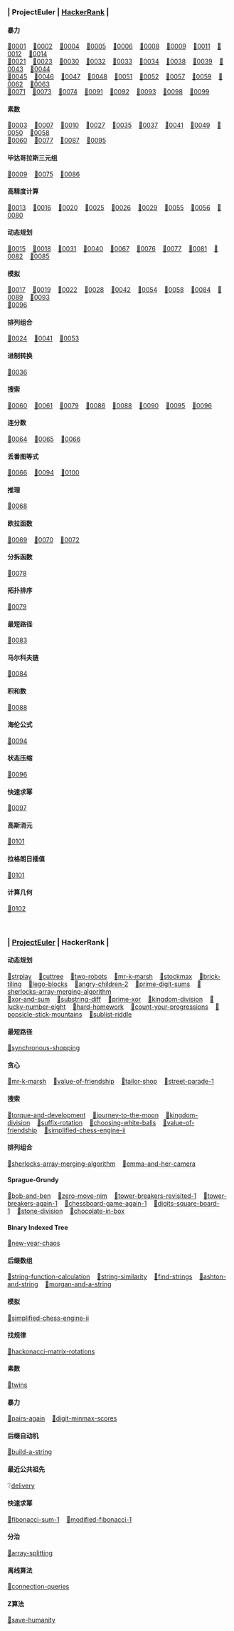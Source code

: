 ### <a id="projecteuler"></a> | **ProjectEuler** | [HackerRank](#hackerrank) |
#### 暴力
[🎈](./ProjectEuler/1_100/0001.py)[0001](https://projecteuler.net/problem=1)&nbsp;&nbsp;&nbsp;&nbsp;[🎈](./ProjectEuler/1_100/0002.py)[0002](https://projecteuler.net/problem=2)&nbsp;&nbsp;&nbsp;&nbsp;[🎈](./ProjectEuler/1_100/0004.cpp)[0004](https://projecteuler.net/problem=4)&nbsp;&nbsp;&nbsp;&nbsp;[🎈](./ProjectEuler/1_100/0005.txt)[0005](https://projecteuler.net/problem=5)&nbsp;&nbsp;&nbsp;&nbsp;[🎈](./ProjectEuler/1_100/0006.py)[0006](https://projecteuler.net/problem=6)&nbsp;&nbsp;&nbsp;&nbsp;[🎈](./ProjectEuler/1_100/0008.cpp)[0008](https://projecteuler.net/problem=8)&nbsp;&nbsp;&nbsp;&nbsp;[🎈](./ProjectEuler/1_100/0009.py)[0009](https://projecteuler.net/problem=9)&nbsp;&nbsp;&nbsp;&nbsp;[🎈](./ProjectEuler/1_100/0011.cpp)[0011](https://projecteuler.net/problem=11)&nbsp;&nbsp;&nbsp;&nbsp;[🎈](./ProjectEuler/1_100/0012.cpp)[0012](https://projecteuler.net/problem=12)&nbsp;&nbsp;&nbsp;&nbsp;[🎈](./ProjectEuler/1_100/0014.cpp)[0014](https://projecteuler.net/problem=14)&nbsp;&nbsp;&nbsp;&nbsp;<br>
[🎈](./ProjectEuler/1_100/0021.cpp)[0021](https://projecteuler.net/problem=21)&nbsp;&nbsp;&nbsp;&nbsp;[🎈](./ProjectEuler/1_100/0023.cpp)[0023](https://projecteuler.net/problem=23)&nbsp;&nbsp;&nbsp;&nbsp;[🎈](./ProjectEuler/1_100/0030.py)[0030](https://projecteuler.net/problem=30)&nbsp;&nbsp;&nbsp;&nbsp;[🎈](./ProjectEuler/1_100/0032.cpp)[0032](https://projecteuler.net/problem=32)&nbsp;&nbsp;&nbsp;&nbsp;[🎈](./ProjectEuler/1_100/0033.cpp)[0033](https://projecteuler.net/problem=33)&nbsp;&nbsp;&nbsp;&nbsp;[🎈](./ProjectEuler/1_100/0034.cpp)[0034](https://projecteuler.net/problem=34)&nbsp;&nbsp;&nbsp;&nbsp;[🎈](./ProjectEuler/1_100/0038.cpp)[0038](https://projecteuler.net/problem=38)&nbsp;&nbsp;&nbsp;&nbsp;[🎈](./ProjectEuler/1_100/0039.cpp)[0039](https://projecteuler.net/problem=39)&nbsp;&nbsp;&nbsp;&nbsp;[🎈](./ProjectEuler/1_100/0043.cpp)[0043](https://projecteuler.net/problem=43)&nbsp;&nbsp;&nbsp;&nbsp;[🎈](./ProjectEuler/1_100/0044.cpp)[0044](https://projecteuler.net/problem=44)&nbsp;&nbsp;&nbsp;&nbsp;<br>
[🎈](./ProjectEuler/1_100/0045.cpp)[0045](https://projecteuler.net/problem=45)&nbsp;&nbsp;&nbsp;&nbsp;[🎈](./ProjectEuler/1_100/0046.cpp)[0046](https://projecteuler.net/problem=46)&nbsp;&nbsp;&nbsp;&nbsp;[🎈](./ProjectEuler/1_100/0047.cpp)[0047](https://projecteuler.net/problem=47)&nbsp;&nbsp;&nbsp;&nbsp;[🎈](./ProjectEuler/1_100/0048.py)[0048](https://projecteuler.net/problem=48)&nbsp;&nbsp;&nbsp;&nbsp;[🎈](./ProjectEuler/1_100/0051.cpp)[0051](https://projecteuler.net/problem=51)&nbsp;&nbsp;&nbsp;&nbsp;[🎈](./ProjectEuler/1_100/0052.cpp)[0052](https://projecteuler.net/problem=52)&nbsp;&nbsp;&nbsp;&nbsp;[🎈](./ProjectEuler/1_100/0057.py)[0057](https://projecteuler.net/problem=57)&nbsp;&nbsp;&nbsp;&nbsp;[🎈](./ProjectEuler/1_100/0059.py)[0059](https://projecteuler.net/problem=59)&nbsp;&nbsp;&nbsp;&nbsp;[🎈](./ProjectEuler/1_100/0062.py)[0062](https://projecteuler.net/problem=62)&nbsp;&nbsp;&nbsp;&nbsp;[🎈](./ProjectEuler/1_100/0063.py)[0063](https://projecteuler.net/problem=63)&nbsp;&nbsp;&nbsp;&nbsp;<br>
[🎈](./ProjectEuler/1_100/0071.cpp)[0071](https://projecteuler.net/problem=71)&nbsp;&nbsp;&nbsp;&nbsp;[🎈](./ProjectEuler/1_100/0073.cpp)[0073](https://projecteuler.net/problem=73)&nbsp;&nbsp;&nbsp;&nbsp;[🎈](./ProjectEuler/1_100/0074.cpp)[0074](https://projecteuler.net/problem=74)&nbsp;&nbsp;&nbsp;&nbsp;[🎈](./ProjectEuler/1_100/0091.cpp)[0091](https://projecteuler.net/problem=91)&nbsp;&nbsp;&nbsp;&nbsp;[🎈](./ProjectEuler/1_100/0092.cpp)[0092](https://projecteuler.net/problem=92)&nbsp;&nbsp;&nbsp;&nbsp;[🎈](./ProjectEuler/1_100/0093.cpp)[0093](https://projecteuler.net/problem=93)&nbsp;&nbsp;&nbsp;&nbsp;[🎈](./ProjectEuler/1_100/0098.cpp)[0098](https://projecteuler.net/problem=98)&nbsp;&nbsp;&nbsp;&nbsp;[🎈](./ProjectEuler/1_100/0099.py)[0099](https://projecteuler.net/problem=99)&nbsp;&nbsp;&nbsp;&nbsp;<br>
#### 素数
[🎈](./ProjectEuler/1_100/0003.cpp)[0003](https://projecteuler.net/problem=3)&nbsp;&nbsp;&nbsp;&nbsp;[🎈](./ProjectEuler/1_100/0007.cpp)[0007](https://projecteuler.net/problem=7)&nbsp;&nbsp;&nbsp;&nbsp;[🎈](./ProjectEuler/1_100/0010.cpp)[0010](https://projecteuler.net/problem=10)&nbsp;&nbsp;&nbsp;&nbsp;[🎈](./ProjectEuler/1_100/0027.cpp)[0027](https://projecteuler.net/problem=27)&nbsp;&nbsp;&nbsp;&nbsp;[🎈](./ProjectEuler/1_100/0035.cpp)[0035](https://projecteuler.net/problem=35)&nbsp;&nbsp;&nbsp;&nbsp;[🎈](./ProjectEuler/1_100/0037.cpp)[0037](https://projecteuler.net/problem=37)&nbsp;&nbsp;&nbsp;&nbsp;[🎈](./ProjectEuler/1_100/0041.cpp)[0041](https://projecteuler.net/problem=41)&nbsp;&nbsp;&nbsp;&nbsp;[🎈](./ProjectEuler/1_100/0049.cpp)[0049](https://projecteuler.net/problem=49)&nbsp;&nbsp;&nbsp;&nbsp;[🎈](./ProjectEuler/1_100/0050.cpp)[0050](https://projecteuler.net/problem=50)&nbsp;&nbsp;&nbsp;&nbsp;[🎈](./ProjectEuler/1_100/0058.cpp)[0058](https://projecteuler.net/problem=58)&nbsp;&nbsp;&nbsp;&nbsp;<br>
[🎈](./ProjectEuler/1_100/0060.cpp)[0060](https://projecteuler.net/problem=60)&nbsp;&nbsp;&nbsp;&nbsp;[🎈](./ProjectEuler/1_100/0077.cpp)[0077](https://projecteuler.net/problem=77)&nbsp;&nbsp;&nbsp;&nbsp;[🎈](./ProjectEuler/1_100/0087.cpp)[0087](https://projecteuler.net/problem=87)&nbsp;&nbsp;&nbsp;&nbsp;[🎈](./ProjectEuler/1_100/0095.cpp)[0095](https://projecteuler.net/problem=95)&nbsp;&nbsp;&nbsp;&nbsp;<br>
#### 毕达哥拉斯三元组
[🎈](./ProjectEuler/1_100/0009.py)[0009](https://projecteuler.net/problem=9)&nbsp;&nbsp;&nbsp;&nbsp;[🎈](./ProjectEuler/1_100/0075.cpp)[0075](https://projecteuler.net/problem=75)&nbsp;&nbsp;&nbsp;&nbsp;[🎈](./ProjectEuler/1_100/0086.cpp)[0086](https://projecteuler.net/problem=86)&nbsp;&nbsp;&nbsp;&nbsp;<br>
#### 高精度计算
[🎈](./ProjectEuler/1_100/0013.txt)[0013](https://projecteuler.net/problem=13)&nbsp;&nbsp;&nbsp;&nbsp;[🎈](./ProjectEuler/1_100/0016.py)[0016](https://projecteuler.net/problem=16)&nbsp;&nbsp;&nbsp;&nbsp;[🎈](./ProjectEuler/1_100/0020.py)[0020](https://projecteuler.net/problem=20)&nbsp;&nbsp;&nbsp;&nbsp;[🎈](./ProjectEuler/1_100/0025.py)[0025](https://projecteuler.net/problem=25)&nbsp;&nbsp;&nbsp;&nbsp;[🎈](./ProjectEuler/1_100/0026.cpp)[0026](https://projecteuler.net/problem=26)&nbsp;&nbsp;&nbsp;&nbsp;[🎈](./ProjectEuler/1_100/0029.py)[0029](https://projecteuler.net/problem=29)&nbsp;&nbsp;&nbsp;&nbsp;[🎈](./ProjectEuler/1_100/0055.cpp)[0055](https://projecteuler.net/problem=55)&nbsp;&nbsp;&nbsp;&nbsp;[🎈](./ProjectEuler/1_100/0056.py)[0056](https://projecteuler.net/problem=56)&nbsp;&nbsp;&nbsp;&nbsp;[🎈](./ProjectEuler/1_100/0080.py)[0080](https://projecteuler.net/problem=80)&nbsp;&nbsp;&nbsp;&nbsp;<br>
#### 动态规划
[🎈](./ProjectEuler/1_100/0015.cpp)[0015](https://projecteuler.net/problem=15)&nbsp;&nbsp;&nbsp;&nbsp;[🎈](./ProjectEuler/1_100/0018.cpp)[0018](https://projecteuler.net/problem=18)&nbsp;&nbsp;&nbsp;&nbsp;[🎈](./ProjectEuler/1_100/0031.cpp)[0031](https://projecteuler.net/problem=31)&nbsp;&nbsp;&nbsp;&nbsp;[🎈](./ProjectEuler/1_100/0040.cpp)[0040](https://projecteuler.net/problem=40)&nbsp;&nbsp;&nbsp;&nbsp;[🎈](./ProjectEuler/1_100/0067.py)[0067](https://projecteuler.net/problem=67)&nbsp;&nbsp;&nbsp;&nbsp;[🎈](./ProjectEuler/1_100/0076.py)[0076](https://projecteuler.net/problem=76)&nbsp;&nbsp;&nbsp;&nbsp;[🎈](./ProjectEuler/1_100/0077.cpp)[0077](https://projecteuler.net/problem=77)&nbsp;&nbsp;&nbsp;&nbsp;[🎈](./ProjectEuler/1_100/0081.py)[0081](https://projecteuler.net/problem=81)&nbsp;&nbsp;&nbsp;&nbsp;[🎈](./ProjectEuler/1_100/0082.py)[0082](https://projecteuler.net/problem=82)&nbsp;&nbsp;&nbsp;&nbsp;[🎈](./ProjectEuler/1_100/0085.cpp)[0085](https://projecteuler.net/problem=85)&nbsp;&nbsp;&nbsp;&nbsp;<br>
#### 模拟
[🎈](./ProjectEuler/1_100/0017.py)[0017](https://projecteuler.net/problem=17)&nbsp;&nbsp;&nbsp;&nbsp;[🎈](./ProjectEuler/1_100/0019.py)[0019](https://projecteuler.net/problem=19)&nbsp;&nbsp;&nbsp;&nbsp;[🎈](./ProjectEuler/1_100/0022.py)[0022](https://projecteuler.net/problem=22)&nbsp;&nbsp;&nbsp;&nbsp;[🎈](./ProjectEuler/1_100/0028.py)[0028](https://projecteuler.net/problem=28)&nbsp;&nbsp;&nbsp;&nbsp;[🎈](./ProjectEuler/1_100/0042.py)[0042](https://projecteuler.net/problem=42)&nbsp;&nbsp;&nbsp;&nbsp;[🎈](./ProjectEuler/1_100/0054.cpp)[0054](https://projecteuler.net/problem=54)&nbsp;&nbsp;&nbsp;&nbsp;[🎈](./ProjectEuler/1_100/0058.cpp)[0058](https://projecteuler.net/problem=58)&nbsp;&nbsp;&nbsp;&nbsp;[🎈](./ProjectEuler/1_100/0084.cpp)[0084](https://projecteuler.net/problem=84)&nbsp;&nbsp;&nbsp;&nbsp;[🎈](./ProjectEuler/1_100/0089.cpp)[0089](https://projecteuler.net/problem=89)&nbsp;&nbsp;&nbsp;&nbsp;[🎈](./ProjectEuler/1_100/0093.cpp)[0093](https://projecteuler.net/problem=93)&nbsp;&nbsp;&nbsp;&nbsp;<br>
[🎈](./ProjectEuler/1_100/0096.cpp)[0096](https://projecteuler.net/problem=96)&nbsp;&nbsp;&nbsp;&nbsp;<br>
#### 排列组合
[🎈](./ProjectEuler/1_100/0024.cpp)[0024](https://projecteuler.net/problem=24)&nbsp;&nbsp;&nbsp;&nbsp;[🎈](./ProjectEuler/1_100/0041.cpp)[0041](https://projecteuler.net/problem=41)&nbsp;&nbsp;&nbsp;&nbsp;[🎈](./ProjectEuler/1_100/0053.cpp)[0053](https://projecteuler.net/problem=53)&nbsp;&nbsp;&nbsp;&nbsp;<br>
#### 进制转换
[🎈](./ProjectEuler/1_100/0036.cpp)[0036](https://projecteuler.net/problem=36)&nbsp;&nbsp;&nbsp;&nbsp;<br>
#### 搜索
[🎈](./ProjectEuler/1_100/0060.cpp)[0060](https://projecteuler.net/problem=60)&nbsp;&nbsp;&nbsp;&nbsp;[🎈](./ProjectEuler/1_100/0061.cpp)[0061](https://projecteuler.net/problem=61)&nbsp;&nbsp;&nbsp;&nbsp;[🎈](./ProjectEuler/1_100/0079.cpp)[0079](https://projecteuler.net/problem=79)&nbsp;&nbsp;&nbsp;&nbsp;[🎈](./ProjectEuler/1_100/0086.cpp)[0086](https://projecteuler.net/problem=86)&nbsp;&nbsp;&nbsp;&nbsp;[🎈](./ProjectEuler/1_100/0088.cpp)[0088](https://projecteuler.net/problem=88)&nbsp;&nbsp;&nbsp;&nbsp;[🎈](./ProjectEuler/1_100/0090.cpp)[0090](https://projecteuler.net/problem=90)&nbsp;&nbsp;&nbsp;&nbsp;[🎈](./ProjectEuler/1_100/0095.cpp)[0095](https://projecteuler.net/problem=95)&nbsp;&nbsp;&nbsp;&nbsp;[🎈](./ProjectEuler/1_100/0096.cpp)[0096](https://projecteuler.net/problem=96)&nbsp;&nbsp;&nbsp;&nbsp;<br>
#### 连分数
[🎈](./ProjectEuler/1_100/0064.cpp)[0064](https://projecteuler.net/problem=64)&nbsp;&nbsp;&nbsp;&nbsp;[🎈](./ProjectEuler/1_100/0065.py)[0065](https://projecteuler.net/problem=65)&nbsp;&nbsp;&nbsp;&nbsp;[🎈](./ProjectEuler/1_100/0066.py)[0066](https://projecteuler.net/problem=66)&nbsp;&nbsp;&nbsp;&nbsp;<br>
#### 丢番图等式
[🎈](./ProjectEuler/1_100/0066.py)[0066](https://projecteuler.net/problem=66)&nbsp;&nbsp;&nbsp;&nbsp;[🎈](./ProjectEuler/1_100/0094.cpp)[0094](https://projecteuler.net/problem=94)&nbsp;&nbsp;&nbsp;&nbsp;[🎈](./ProjectEuler/1_100/0100.cpp)[0100](https://projecteuler.net/problem=100)&nbsp;&nbsp;&nbsp;&nbsp;<br>
#### 推理
[🎈](./ProjectEuler/1_100/0068.txt)[0068](https://projecteuler.net/problem=68)&nbsp;&nbsp;&nbsp;&nbsp;<br>
#### 欧拉函数
[🎈](./ProjectEuler/1_100/0069.cpp)[0069](https://projecteuler.net/problem=69)&nbsp;&nbsp;&nbsp;&nbsp;[🎈](./ProjectEuler/1_100/0070.cpp)[0070](https://projecteuler.net/problem=70)&nbsp;&nbsp;&nbsp;&nbsp;[🎈](./ProjectEuler/1_100/0072.cpp)[0072](https://projecteuler.net/problem=72)&nbsp;&nbsp;&nbsp;&nbsp;<br>
#### 分拆函数
[🎈](./ProjectEuler/1_100/0078.cpp)[0078](https://projecteuler.net/problem=78)&nbsp;&nbsp;&nbsp;&nbsp;<br>
#### 拓扑排序
[🎈](./ProjectEuler/1_100/0079.cpp)[0079](https://projecteuler.net/problem=79)&nbsp;&nbsp;&nbsp;&nbsp;<br>
#### 最短路径
[🎈](./ProjectEuler/1_100/0083.cpp)[0083](https://projecteuler.net/problem=83)&nbsp;&nbsp;&nbsp;&nbsp;<br>
#### 马尔科夫链
[🎈](./ProjectEuler/1_100/0084.cpp)[0084](https://projecteuler.net/problem=84)&nbsp;&nbsp;&nbsp;&nbsp;<br>
#### 积和数
[🎈](./ProjectEuler/1_100/0088.cpp)[0088](https://projecteuler.net/problem=88)&nbsp;&nbsp;&nbsp;&nbsp;<br>
#### 海伦公式
[🎈](./ProjectEuler/1_100/0094.cpp)[0094](https://projecteuler.net/problem=94)&nbsp;&nbsp;&nbsp;&nbsp;<br>
#### 状态压缩
[🎈](./ProjectEuler/1_100/0096.cpp)[0096](https://projecteuler.net/problem=96)&nbsp;&nbsp;&nbsp;&nbsp;<br>
#### 快速求幂
[🎈](./ProjectEuler/1_100/0097.py)[0097](https://projecteuler.net/problem=97)&nbsp;&nbsp;&nbsp;&nbsp;<br>
#### 高斯消元
[🎈](./ProjectEuler/101_200/0101.cpp)[0101](https://projecteuler.net/problem=101)&nbsp;&nbsp;&nbsp;&nbsp;<br>
#### 拉格朗日插值
[🎈](./ProjectEuler/101_200/0101.cpp)[0101](https://projecteuler.net/problem=101)&nbsp;&nbsp;&nbsp;&nbsp;<br>
#### 计算几何
[🎈](./ProjectEuler/101_200/0102.py)[0102](https://projecteuler.net/problem=102)&nbsp;&nbsp;&nbsp;&nbsp;<br>
<br><br>
### <a id="hackerrank"></a> | [ProjectEuler](#projecteuler) | **HackerRank** |
#### 动态规划
[🎈](./HackerRank/HR_Play_With_Words.cpp)[strplay](https://www.hackerrank.com/challenges/strplay/problem)&nbsp;&nbsp;&nbsp;&nbsp;[🎈](./HackerRank/HR_Cut_Tree.cpp)[cuttree](https://www.hackerrank.com/challenges/cuttree/problem)&nbsp;&nbsp;&nbsp;&nbsp;[🎈](./HackerRank/HR_Two_Robots.cpp)[two-robots](https://www.hackerrank.com/challenges/two-robots/problem)&nbsp;&nbsp;&nbsp;&nbsp;[🎈](./HackerRank/HR_Mr_K_Marsh.cpp)[mr-k-marsh](https://www.hackerrank.com/challenges/mr-k-marsh/problem)&nbsp;&nbsp;&nbsp;&nbsp;[🎈](./HackerRank/HR_Stock_Maximize.py)[stockmax](https://www.hackerrank.com/challenges/stockmax/problem)&nbsp;&nbsp;&nbsp;&nbsp;[🎈](./HackerRank/HR_Brick_Tiling.cpp)[brick-tiling](https://www.hackerrank.com/challenges/brick-tiling/problem)&nbsp;&nbsp;&nbsp;&nbsp;[🎈](./HackerRank/HR_Lego_Blocks.cpp)[lego-blocks](https://www.hackerrank.com/challenges/lego-blocks/problem)&nbsp;&nbsp;&nbsp;&nbsp;[🎈](./HackerRank/HR_Angry_Children_2.cpp)[angry-children-2](https://www.hackerrank.com/challenges/angry-children-2/problem)&nbsp;&nbsp;&nbsp;&nbsp;[🎈](./HackerRank/HR_Prime_Digit_Sums.cpp)[prime-digit-sums](https://www.hackerrank.com/challenges/prime-digit-sums/problem)&nbsp;&nbsp;&nbsp;&nbsp;[🎈](./HackerRank/HR_Sherlocks_Array_Merging_Algorithm.cpp)[sherlocks-array-merging-algorithm](https://www.hackerrank.com/challenges/sherlocks-array-merging-algorithm/problem)&nbsp;&nbsp;&nbsp;&nbsp;<br>
[🎈](./HackerRank/HR_Xor_And_Sum.cpp)[xor-and-sum](https://www.hackerrank.com/challenges/xor-and-sum/problem)&nbsp;&nbsp;&nbsp;&nbsp;[🎈](./HackerRank/HR_Substring_Diff.cpp)[substring-diff](https://www.hackerrank.com/challenges/substring-diff/problem)&nbsp;&nbsp;&nbsp;&nbsp;[🎈](./HackerRank/HR_Prime_Xor.cpp)[prime-xor](https://www.hackerrank.com/challenges/prime-xor/problem)&nbsp;&nbsp;&nbsp;&nbsp;[🎈](./HackerRank/HR_Kingdom_Division.cpp)[kingdom-division](https://www.hackerrank.com/challenges/kingdom-division/problem)&nbsp;&nbsp;&nbsp;&nbsp;[🎈](./HackerRank/w28/HR_Lucky_Number_Eight.cpp)[lucky-number-eight](https://www.hackerrank.com/contests/w28/challenges/lucky-number-eight)&nbsp;&nbsp;&nbsp;&nbsp;[🎈](./HackerRank/w26/HR_Hard_Homework.cpp)[hard-homework](https://www.hackerrank.com/contests/w26/challenges/hard-homework)&nbsp;&nbsp;&nbsp;&nbsp;[🎈](./HackerRank/walmart-codesprint-algo/HR_Count_Your_Progressions.cpp)[count-your-progressions](https://www.hackerrank.com/contests/walmart-codesprint-algo/challenges/count-your-progressions)&nbsp;&nbsp;&nbsp;&nbsp;[🎈](./HackerRank/walmart-codesprint-algo/HR_Popsicle_Stick_Mountains.cpp)[popsicle-stick-mountains](https://www.hackerrank.com/contests/walmart-codesprint-algo/challenges/popsicle-stick-mountains)&nbsp;&nbsp;&nbsp;&nbsp;[🎈](./HackerRank/sears-dots-arrows/Sublist_Riddle.cpp)[sublist-riddle](https://www.hackerrank.com/contests/sears-dots-arrows/challenges/sublist-riddle)&nbsp;&nbsp;&nbsp;&nbsp;<br>
#### 最短路径
[🎈](./HackerRank/HR_Synchronous_Shopping.cpp)[synchronous-shopping](https://www.hackerrank.com/challenges/synchronous-shopping/problem)&nbsp;&nbsp;&nbsp;&nbsp;<br>
#### 贪心
[🎈](./HackerRank/HR_Mr_K_Marsh.cpp)[mr-k-marsh](https://www.hackerrank.com/challenges/mr-k-marsh/problem)&nbsp;&nbsp;&nbsp;&nbsp;[🎈](./HackerRank/w28/HR_Value_Of_Friendship.cpp)[value-of-friendship](https://www.hackerrank.com/contests/w28/challenges/value-of-friendship)&nbsp;&nbsp;&nbsp;&nbsp;[🎈](./HackerRank/w27/HR_Tailor_Shop.cpp)[tailor-shop](https://www.hackerrank.com/contests/w27/challenges/tailor-shop)&nbsp;&nbsp;&nbsp;&nbsp;[🎈](./HackerRank/w26/HR_Music_On_The_Street.cpp)[street-parade-1](https://www.hackerrank.com/contests/w26/challenges/street-parade-1)&nbsp;&nbsp;&nbsp;&nbsp;<br>
#### 搜索
[🎈](./HackerRank/HR_Roads_And_Libraries.cpp)[torque-and-development](https://www.hackerrank.com/challenges/torque-and-development/problem)&nbsp;&nbsp;&nbsp;&nbsp;[🎈](./HackerRank/HR_Journey_To_The_Moon.cpp)[journey-to-the-moon](https://www.hackerrank.com/challenges/journey-to-the-moon/problem)&nbsp;&nbsp;&nbsp;&nbsp;[🎈](./HackerRank/HR_Kingdom_Division.cpp)[kingdom-division](https://www.hackerrank.com/challenges/kingdom-division/problem)&nbsp;&nbsp;&nbsp;&nbsp;[🎈](./HackerRank/w28/HR_Suffix_Rotation.cpp)[suffix-rotation](https://www.hackerrank.com/contests/w28/challenges/suffix-rotation)&nbsp;&nbsp;&nbsp;&nbsp;[🎈](./HackerRank/w28/HR_Choosing_White_Balls.cpp)[choosing-white-balls](https://www.hackerrank.com/contests/w28/challenges/choosing-white-balls)&nbsp;&nbsp;&nbsp;&nbsp;[🎈](./HackerRank/w28/HR_Value_Of_Friendship.cpp)[value-of-friendship](https://www.hackerrank.com/contests/w28/challenges/value-of-friendship)&nbsp;&nbsp;&nbsp;&nbsp;[🎈](./HackerRank/w27/HR_Simplified_Chess_Engine_II.cpp)[simplified-chess-engine-ii](https://www.hackerrank.com/contests/w27/challenges/simplified-chess-engine-ii)&nbsp;&nbsp;&nbsp;&nbsp;<br>
#### 排列组合
[🎈](./HackerRank/HR_Sherlocks_Array_Merging_Algorithm.cpp)[sherlocks-array-merging-algorithm](https://www.hackerrank.com/challenges/sherlocks-array-merging-algorithm/problem)&nbsp;&nbsp;&nbsp;&nbsp;[🎈](./HackerRank/walmart-codesprint-algo/HR_Hiking_Selfies.cpp)[emma-and-her-camera](https://www.hackerrank.com/contests/walmart-codesprint-algo/challenges/emma-and-her-camera)&nbsp;&nbsp;&nbsp;&nbsp;<br>
#### Sprague-Grundy
[🎈](./HackerRank/HR_Bob_And_Ben.cpp)[bob-and-ben](https://www.hackerrank.com/challenges/bob-and-ben/problem)&nbsp;&nbsp;&nbsp;&nbsp;[🎈](./HackerRank/w27/HR_Zero_Move_Nim.cpp)[zero-move-nim](https://www.hackerrank.com/contests/w27/challenges/zero-move-nim)&nbsp;&nbsp;&nbsp;&nbsp;[🎈](./HackerRank/HR_Tower_Breakers_Revisited.cpp)[tower-breakers-revisited-1](https://www.hackerrank.com/challenges/tower-breakers-revisited-1/problem)&nbsp;&nbsp;&nbsp;&nbsp;[🎈](./HackerRank/HR_Tower_Breakers_Again.cpp)[tower-breakers-again-1](https://www.hackerrank.com/challenges/tower-breakers-again-1/problem)&nbsp;&nbsp;&nbsp;&nbsp;[🎈](./HackerRank/HR_Chessboard_Game_Again.cpp)[chessboard-game-again-1](https://www.hackerrank.com/challenges/chessboard-game-again-1/problem)&nbsp;&nbsp;&nbsp;&nbsp;[🎈](./HackerRank/HR_Digits_Square_Board.cpp)[digits-square-board-1](https://www.hackerrank.com/challenges/digits-square-board-1/problem)&nbsp;&nbsp;&nbsp;&nbsp;[🎈](./HackerRank/HR_Stone_Division.cpp)[stone-division](https://www.hackerrank.com/challenges/stone-division/problem)&nbsp;&nbsp;&nbsp;&nbsp;[🎈](./HackerRank/HR_Chocolate_In_Box.cpp)[chocolate-in-box](https://www.hackerrank.com/challenges/chocolate-in-box/problem)&nbsp;&nbsp;&nbsp;&nbsp;<br>
#### Binary Indexed Tree
[🎈](./HackerRank/HR_New_Year_Chaos.cpp)[new-year-chaos](https://www.hackerrank.com/challenges/new-year-chaos/problem)&nbsp;&nbsp;&nbsp;&nbsp;<br>
#### 后缀数组
[🎈](./HackerRank/HR_String_Function_Calculation.cpp)[string-function-calculation](https://www.hackerrank.com/challenges/string-function-calculation/problem)&nbsp;&nbsp;&nbsp;&nbsp;[🎈](./HackerRank/HR_String_Similarity.cpp)[string-similarity](https://www.hackerrank.com/challenges/string-similarity/problem)&nbsp;&nbsp;&nbsp;&nbsp;[🎈](./HackerRank/HR_Find_Strings.txt)[find-strings](https://www.hackerrank.com/challenges/find-strings/problem)&nbsp;&nbsp;&nbsp;&nbsp;[🎈](./HackerRank/HR_Ashton_And_String.txt)[ashton-and-string](https://www.hackerrank.com/challenges/ashton-and-string/problem)&nbsp;&nbsp;&nbsp;&nbsp;[🎈](./HackerRank/HR_Morgan_And_A_String.txt)[morgan-and-a-string](https://www.hackerrank.com/challenges/morgan-and-a-string/problem)&nbsp;&nbsp;&nbsp;&nbsp;<br>
#### 模拟
[🎈](./HackerRank/w27/HR_Simplified_Chess_Engine_II.cpp)[simplified-chess-engine-ii](https://www.hackerrank.com/contests/w27/challenges/simplified-chess-engine-ii)&nbsp;&nbsp;&nbsp;&nbsp;<br>
#### 找规律
[🎈](./HackerRank/w27/HR_Hackonacci_Matrix_Rotations.cpp)[hackonacci-matrix-rotations](https://www.hackerrank.com/contests/w27/challenges/hackonacci-matrix-rotations)&nbsp;&nbsp;&nbsp;&nbsp;<br>
#### 素数
[🎈](./HackerRank/w26/HR_Twins.cpp)[twins](https://www.hackerrank.com/contests/w26/challenges/twins)&nbsp;&nbsp;&nbsp;&nbsp;<br>
#### 暴力
[🎈](./HackerRank/w26/HR_Satisfactory_Pairs.cpp)[pairs-again](https://www.hackerrank.com/contests/w26/challenges/pairs-again)&nbsp;&nbsp;&nbsp;&nbsp;[🎈](./HackerRank/walmart-codesprint-algo/HR_Digit_MinMax_Scores.cpp)[digit-minmax-scores](https://www.hackerrank.com/contests/walmart-codesprint-algo/challenges/digit-minmax-scores)&nbsp;&nbsp;&nbsp;&nbsp;<br>
#### 后缀自动机
[🎈](./HackerRank/HR_Build_A_String.cpp)[build-a-string](https://www.hackerrank.com/challenges/build-a-string/problem)&nbsp;&nbsp;&nbsp;&nbsp;<br>
#### 最近公共祖先
❔[delivery](https://www.hackerrank.com/contests/walmart-codesprint-algo/challenges/delivery)&nbsp;&nbsp;&nbsp;&nbsp;<br>
#### 快速求幂
[🎈](./HackerRank/walmart-codesprint-algo/HR_Interesting_Fibonacci_Sum.cpp)[fibonacci-sum-1](https://www.hackerrank.com/contests/walmart-codesprint-algo/challenges/fibonacci-sum-1)&nbsp;&nbsp;&nbsp;&nbsp;[🎈](./HackerRank/sears-dots-arrows/Modified_Fibonacci_Number.cpp)[modified-fibonacci-1](https://www.hackerrank.com/contests/sears-dots-arrows/challenges/modified-fibonacci-1)&nbsp;&nbsp;&nbsp;&nbsp;<br>
#### 分治
[🎈](./HackerRank/HR_Nikita_And_The_Game.cpp)[array-splitting](https://www.hackerrank.com/challenges/array-splitting/problem)&nbsp;&nbsp;&nbsp;&nbsp;<br>
#### 离线算法
[🎈](./HackerRank/sears-dots-arrows/Connection_Queries.cpp)[connection-queries](https://www.hackerrank.com/contests/sears-dots-arrows/challenges/connection-queries)&nbsp;&nbsp;&nbsp;&nbsp;<br>
#### Z算法
[🎈](./HackerRank/HR_Save_Humanity.cpp)[save-humanity](https://www.hackerrank.com/challenges/save-humanity/problem)&nbsp;&nbsp;&nbsp;&nbsp;<br>
<br><br>
